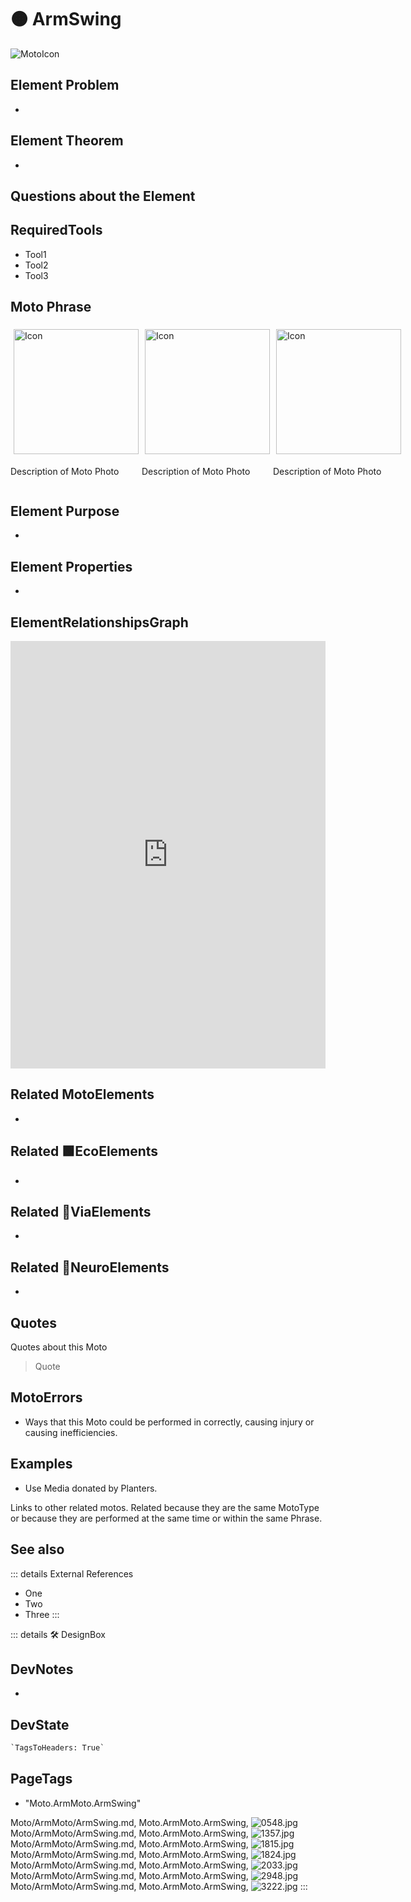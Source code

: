 
# 🟠 <moto>ArmSwing</moto>

![MotoIcon](/Moto/Moto_Icon.png)

## Element Problem

-

## Element Theorem

-

## Questions about the Element

## RequiredTools

- Tool1
- Tool2
- Tool3

## <moto>Moto Phrase</moto>

<div style="display: flex">
    <div>
        <img style="margin: 5px" height="200" width="200" alt="Icon" src="/Moto/Moto_Icon.png"/>
        <p>Description of Moto Photo</p>
    </div>
    <div>
        <img style="margin: 5px" height="200" width="200" alt="Icon" src="/Moto/Moto_Icon.png"/>
        <p>Description of Moto Photo</p>
    </div>
    <div>
        <img style="margin: 5px" height="200" width="200" alt="Icon" src="/Moto/Moto_Icon.png"/>
        <p>Description of Moto Photo</p>
    </div>
</div>

## Element Purpose

-

## Element Properties

-

## ElementRelationshipsGraph

<iframe
    width="100%"
    height="684"
    frameborder="0"
    src="https://observablehq.com/embed/@d3/force-directed-graph/2?cells=chart"
></iframe>

## Related <moto>MotoElements</moto>

-

## Related 🟩<eco>EcoElements</eco>

-

## Related 🔻<via>ViaElements</via>

-

## Related 💜<neuro>NeuroElements</neuro>

-  

## Quotes

Quotes about this Moto

> Quote

## MotoErrors

- Ways that this Moto could be performed in correctly, causing injury or causing inefficiencies.

## Examples

- Use Media donated by Planters.

Links to other related motos. Related because they are the same MotoType or because they are performed at the same time or within the same Phrase.

## See also

::: details External References

- One
- Two
- Three
:::

::: details 🛠 <dev>DesignBox</dev>

## DevNotes

-

## DevState

```py
`TagsToHeaders: True`
```

<h2>PageTags</h2>

- "Moto.ArmMoto.ArmSwing"

Moto/ArmMoto/ArmSwing.md, <dev>Moto.ArmMoto.ArmSwing</dev>, ![0548.jpg](/PaperPhoto/0548.jpg)
Moto/ArmMoto/ArmSwing.md, <dev>Moto.ArmMoto.ArmSwing</dev>, ![1357.jpg](/PaperPhoto/1357.jpg)
Moto/ArmMoto/ArmSwing.md, <dev>Moto.ArmMoto.ArmSwing</dev>, ![1815.jpg](/PaperPhoto/1815.jpg)
Moto/ArmMoto/ArmSwing.md, <dev>Moto.ArmMoto.ArmSwing</dev>, ![1824.jpg](/PaperPhoto/1824.jpg)
Moto/ArmMoto/ArmSwing.md, <dev>Moto.ArmMoto.ArmSwing</dev>, ![2033.jpg](/PaperPhoto/2033.jpg)
Moto/ArmMoto/ArmSwing.md, <dev>Moto.ArmMoto.ArmSwing</dev>, ![2948.jpg](/PaperPhoto/2948.jpg)
Moto/ArmMoto/ArmSwing.md, <dev>Moto.ArmMoto.ArmSwing</dev>, ![3222.jpg](/PaperPhoto/3222.jpg)
:::
